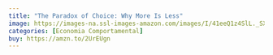 ```yaml
---
title: "The Paradox of Choice: Why More Is Less"
image: https://images-na.ssl-images-amazon.com/images/I/41eeQ1z4SlL._SX330_BO1,204,203,200_.jpg
categories: [Economia Comportamental]
buy: https://amzn.to/2UrEUgn
---
```

